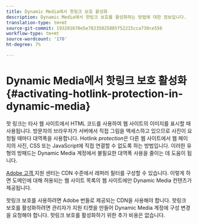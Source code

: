 ```yaml
---
title: Dynamic Media에서 핫링크 보호 활성화
description: Dynamic Media에서 핫링크 보호를 활성화하는 방법에 대한 정보입니다.
translation-type: tm+mt
source-git-commit: 193201670e5e78235025885f52215cca730ce556
workflow-type: tm+mt
source-wordcount: '170'
ht-degree: 7%

---
```



# Dynamic Media에서 핫링크 보호 활성화 {#activating-hotlink-protection-in-dynamic-media}

핫 링크는 타사 웹 사이트에서 HTML 코드를 사용하여 웹 사이트의 이미지를 표시할 때 사용됩니다. 방문자의 브라우저가 서버에서 직접 그림을 액세스하고 있으므로 사진이 요청될 때마다 대역폭을 사용합니다. Hotlink *protection*&#x200B;은 다른 웹 사이트에서 웹 페이지의 사진, CSS 또는 JavaScript에 직접 연결할 수 없도록 하는 방법입니다. 이러한 유형의 방패드는 Dynamic Media 계정에서 불필요한 대역폭 사용을 줄이는 데 도움이 됩니다.

[Adobe 고객 ](https://helpx.adobe.com/support.html) 지원 센터는 CDN 수준에서 레퍼러 필터를 구성할 수 있습니다. 이렇게 하면 도메인에 대해 허용되는 웹 사이트 목록의 웹 사이트에만 Dynamic Media 컨텐츠가 제공됩니다.

핫링크 보호를 사용하려면 Adobe 번들로 제공되는 CDN을 사용해야 합니다. 핫링크 보호를 활성화하려면 관리자가 지원 티켓을 만들어 Dynamic Media 계정에 구성 변경을 요청해야 합니다. 핫링크 보호를 활성화하기 위한 추가 비용은 없습니다.
